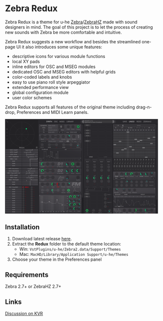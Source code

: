 # Zebra Redux

Zebra Redux is a theme for u-he [Zebra](http://www.u-he.com/cms/zebra)/[ZebraHZ](http://www.u-he.com/cms/118-tdz-news) made with sound designers in mind. The goal of this project is to let the process of creating new sounds with Zebra be more comfortable and intuitive.

Zebra Redux suggests a new workflow and besides the streamlined one-page UI it also introduces some unique features:

- descriptive icons for various module functions
- local XY pads
- inline editors for OSC and MSEG modules
- dedicated OSC and MSEG editors with helpful grids
- color-coded labels and knobs
- easy to use piano roll style arpeggiator
- extended performance view
- global configuration module
- user color schemes

Zebra Redux supports all features of the original theme including drag-n-drop, Preferences and MIDI Learn panels.

![Zebra Redux screenshot](/screenshots/zebra-redux-2016.png)

## Installation

1. Download latest release [here](https://github.com/drzhnn/zebra-redux/releases).
2. Extract the **Redux** folder to the default theme location:  
    - Win: `VstPlugins/u-he/Zebra2.data/Support/Themes` 
    - Mac: `MacHD/Library/Application Support/u-he/Themes` 
3. Choose your theme in the Preferences panel

## Requirements
Zebra 2.7+ or ZebraHZ 2.7+

## Links
[Discussion on KVR](http://www.kvraudio.com/forum/viewtopic.php?f=31&t=418671)

